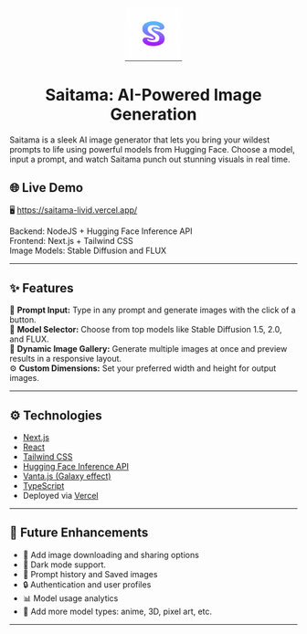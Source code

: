 
<div align="center">
  <img src="./public/saitama.png" alt="Saitama Logo" width="100" />
  <h1>Saitama: AI-Powered Image Generation</h1>
</div>

Saitama is a sleek AI image generator that lets you bring your wildest prompts to life using powerful models from Hugging Face. Choose a model, input a prompt, and watch Saitama punch out stunning visuals in real time. 

## 🌐 Live Demo

🖥️ https://saitama-livid.vercel.app/

Backend: NodeJS + Hugging Face Inference API   
Frontend: Next.js + Tailwind CSS  
Image Models: Stable Diffusion and FLUX

---

## ✨ Features

📝 **Prompt Input:** Type in any prompt and generate images with the click of a button.  
🎨 **Model Selector:** Choose from top models like Stable Diffusion 1.5, 2.0, and FLUX.  
📸 **Dynamic Image Gallery:** Generate multiple images at once and preview results in a responsive layout.  
⚙️ **Custom Dimensions:** Set your preferred width and height for output images.    

---

## ⚙️ Technologies

- [Next.js](https://nextjs.org/)
- [React](https://reactjs.org/)
- [Tailwind CSS](https://tailwindcss.com/)
- [Hugging Face Inference API](https://huggingface.co/inference-api)
- [Vanta.js (Galaxy effect)](https://github.com/tengbao/vanta)
- [TypeScript](https://www.typescriptlang.org/)
- Deployed via [Vercel](https://vercel.com/)

---

## 🚧 Future Enhancements

- 🚀 Add image downloading and sharing options
- 🌙 Dark mode support.  
- 📁 Prompt history and Saved images  
- 🔒 Authentication and user profiles  
- 📊 Model usage analytics  
- 🧪 Add more model types: anime, 3D, pixel art, etc.

---



